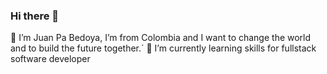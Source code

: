 ### Hi there 👋
🙋 I’m Juan Pa Bedoya, I’m from Colombia and I want to change the world and to build the future together.´
🌱 I’m currently learning skills for fullstack software developer


